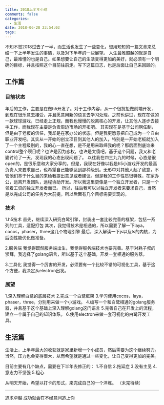 ```yaml
---
title: 2018上半年小结
comments: false
categories:
  - 生活
date: 2018-06-28 23:54:03
tags:
---
```


不知不觉2018过去了一半，而生活也发生了一些变化，想用短短的一篇文章来总结一下上半年发生的事情，以及对下半年的一些展望。
人生最难超越的就是自己，最难懂的也是自己。如果想要让自己的生活变得更加的美好，就必须有一个明确的目标，并且按照这个目前往前走。写下这篇日志，也是后面让自己来回顾的。
<!--more-->

## 工作篇 ##
### 目前状态 ###
年后的工作，主要是在做h5开发了。对于工作内容，从一个很抗拒做前端开发，到现在很乐意去接受，并且愿意用新的语言去学习处理。之前也讲过，现在在做的一款球球游戏，已经走上正规，而我也慢慢的脱离核心的开发，让其他人逐步去接手工作，而我现在主要是负责周边市场的开拓吧。
其实现在是基于公司聘任制，但是由于老板的信任，我却是在家办公的状态。但是我更愿意把自己成为一个自由职业开发吧。其实从一开始的创立项目到其他人的加入，特别是一开始老板就加入了一个主程级别的，我的心一直在想，是不是用来取缔我的呢？那后面到底谁来control整个项目呢？也许是因为恋权，也许是太傻吧。基于这个问题，我又和老婆讨论了一天，发现我的心态出现问题了。
以往我在四三九九的时候，心态是很open的，是很乐意和大家分享的。但是，我现在好像以我是h5小游戏开发的最高负责人来要求自己，也希望自己能够达到那种级别。无形中对其他人起了敌意，不管他们基于什么目的来给我提出意见或者建议。但是我的工作性质很特殊，在家办公，远离开发团队，远程协助开发。所以我这里更像是一个独立开发者，只是一个领着工资的独立开发者而已。
所以，往后我可以以独立开发者来要求自己，当然是以完成公司的任务为大前提。所以后面有几个目标需要实现的。

### 技术 ###
1.h5技术 
首先，继续深入研究白鹭引擎，封装出一套比较完善的框架，包括一系列的工具，适配打包
其次，我觉得技术是相通的，所以需要了解一下laya，cocos，phaser，three这几个物理引擎
最后，深入解读一下js以及ts的内核，为后面性能优化做准备。

2.服务端
我觉得既然服务端出生，我觉得服务端技术也要完善。基于对耗子叔的崇拜，我选择了golang语言，所以基于这个基础，开发一套相通的服务器。

3.工具化
我觉得一个厉害的开发，必须要有一个比较不错的可视化工具，基于这个方便，我决定从electron出发。

### 展望 ###
1.深入理解白鹭的底层技术
2.完成一个白鹭框架
3.学习使用cocos，laya，phaser，three，分别用来做一个小游戏。
4.编写一个和白鹭相通的golang服务器，并且基于这个基础上深入理解golang这门语言
5.完善自己在开发上的流程，建立一个属于自己的知识体系。
6.使用electron来做一套可视化的白鹭开发工具。


## 生活篇 ##
生活上，上半年最大的收获就是家里新增一个小成员，然后需要为这个继续努力。当然，压力也会变得很大，从而希望就是通过一些变化，让自己变得更加的完美。

目前主要有几个缺点，需要在下半年去修正的：
1.不自信
2.拖延症
3.没有主见
4.意志力不坚强
5.粗心

从明天开始，希望以打卡的形式，来完成自己的一个淬炼。
（未完待续）  


----------
追求卓越 成功就会在不经意间追上你